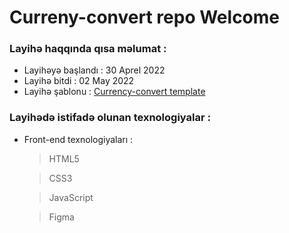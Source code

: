 # Curreny-convert repo Welcome

### Layihə haqqında qısa məlumat :

- Layihəyə başlandı : 30 Aprel 2022
- Layihə bitdi : 02 May 2022
- Layihə şablonu : [Currency-convert template](https://www.figma.com/file/WF0MTZ7HiTnOyMNSuFcGUe/Converter-m4-part-time-(Copy)?node-id=0%3A1)

### Layihədə istifadə olunan texnologiyalar :

- Front-end texnologiyaları :

  > HTML5

  > CSS3
  
  > JavaScript

  > Figma